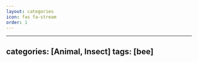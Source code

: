 ```yaml
---
layout: categories
icon: fas fa-stream
order: 1
---
```


---
categories: [Animal, Insect]
tags: [bee]
---

